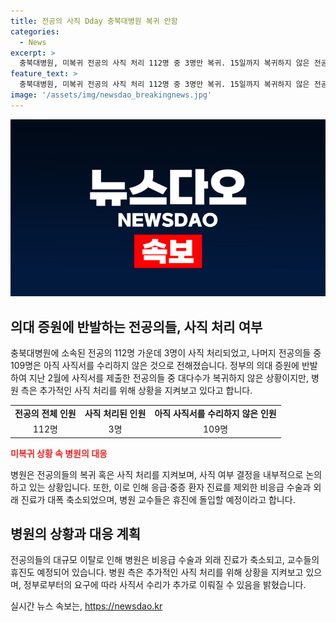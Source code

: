 ```yaml
---
title: 전공의 사직 Dday 충북대병원 복귀 안함
categories:
  - News
excerpt: >
  충북대병원, 미복귀 전공의 사직 처리 112명 중 3명만 복귀. 15일까지 복귀하지 않은 전공의는 112명 중 3명만 남았으며, 나머지 전공의의 사직서는 아직 처리되지 않았음. 정부는 복귀 또는 사직 처리를 요구했고, 병원은 상황을 지켜보며 사직 여부 결정 예정. 이로 인해 응급·중증 환자 진료 제외한 비응급 수술과 외래 진료가 대폭 축소됐으며, 교수들도 휴진에 돌입할 예정.
feature_text: >
  충북대병원, 미복귀 전공의 사직 처리 112명 중 3명만 복귀. 15일까지 복귀하지 않은 전공의는 112명 중 3명만 남았으며, 나머지 전공의의 사직서는 아직 처리되지 않았음. 정부는 복귀 또는 사직 처리를 요구했고, 병원은 상황을 지켜보며 사직 여부 결정 예정. 이로 인해 응급·중증 환자 진료 제외한 비응급 수술과 외래 진료가 대폭 축소됐으며, 교수들도 휴진에 돌입할 예정.
image: '/assets/img/newsdao_breakingnews.jpg'
---
```


<p><img src="/assets/img/newsdao_breakingnews.jpg" alt="ontimetimes 속보" /></p>

<h2 data-ke-size="size26">의대 증원에 반발하는 전공의들, 사직 처리 여부</h2>

<p data-ke-size="size16">충북대병원에 소속된 전공의 112명 가운데 3명이 사직 처리되었고, 나머지 전공의들 중 109명은 아직 사직서를 수리하지 않은 것으로 전해졌습니다. 정부의 의대 증원에 반발하여 지난 2월에 사직서를 제출한 전공의들 중 대다수가 복귀하지 않은 상황이지만, 병원 측은 추가적인 사직 처리를 위해 상황을 지켜보고 있다고 합니다.</p>

<table>
  <tr>
    <td style="text-align: center; height: 17px;"><b>전공의 전체 인원</b></td>
    <td style="text-align: center; height: 17px;"><b>사직 처리된 인원</b></td>
    <td style="text-align: center; height: 17px;"><b>아직 사직서를 수리하지 않은 인원</b></td>
  </tr>
  <tr>
    <td style="text-align: center; height: 17px;">112명</td>
    <td style="text-align: center; height: 17px;">3명</td>
    <td style="text-align: center; height: 17px;">109명</td>
  </tr>
</table>

<p><b><span style="color: #ee2323;">미복귀 상황 속 병원의 대응</span></b></p>

<p data-ke-size="size16">병원은 전공의들의 복귀 혹은 사직 처리를 지켜보며, 사직 여부 결정을 내부적으로 논의하고 있는 상황입니다. 또한, 이로 인해 응급·중증 환자 진료를 제외한 비응급 수술과 외래 진료가 대폭 축소되었으며, 병원 교수들은 휴진에 돌입할 예정이라고 합니다.</p>

<h2 data-ke-size="size26">병원의 상황과 대응 계획</h2>

<p data-ke-size="size16">전공의들의 대규모 이탈로 인해 병원은 비응급 수술과 외래 진료가 축소되고, 교수들의 휴진도 예정되어 있습니다. 병원 측은 추가적인 사직 처리를 위해 상황을 지켜보고 있으며, 정부로부터의 요구에 따라 사직서 수리가 추가로 이뤄질 수 있음을 밝혔습니다.</p>
실시간 뉴스 속보는, <a href="https://newsdao.kr" rel="dofollow">https://newsdao.kr</a>


